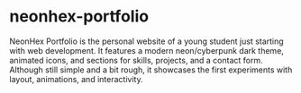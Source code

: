 # neonhex-portfolio
NeonHex Portfolio is the personal website of a young student just starting with web development. It features a modern neon/cyberpunk dark theme, animated icons, and sections for skills, projects, and a contact form. Although still simple and a bit rough, it showcases the first experiments with layout, animations, and interactivity.
